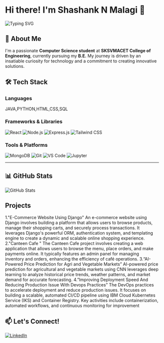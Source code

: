 # Hi there! I'm Shashank N Malagi 👋

![Typing SVG](https://readme-typing-svg.herokuapp.com?font=Arial&size=22&color=blue&lines=Computer+Science+Student;Passionate+Developer;Tech+Enthusiast)

## 🚀 About Me
I'm a passionate **Computer Science student** at **SKSVMACET College of Engineering**, currently pursuing my **B.E.** My journey is driven by an insatiable curiosity for technology and a commitment to creating innovative solutions.

## 🛠️ Tech Stack
### **Languages**
JAVA,PYTHON,HTML,CSS,SQL

### **Frameworks & Libraries**
![React](https://img.shields.io/badge/React-20232A?style=for-the-badge&logo=react&logoColor=61DAFB)
![Node.js](https://img.shields.io/badge/Node.js-43853D?style=for-the-badge&logo=node.js&logoColor=white)
![Express.js](https://img.shields.io/badge/Express.js-404D59?style=for-the-badge)
![Tailwind CSS](https://img.shields.io/badge/Tailwind_CSS-38B2AC?style=for-the-badge&logo=tailwind-css&logoColor=white)

### **Tools & Platforms**
![MongoDB](https://img.shields.io/badge/MongoDB-4EA94B?style=for-the-badge&logo=mongodb&logoColor=white)
![Git](https://img.shields.io/badge/Git-F05032?style=for-the-badge&logo=git&logoColor=white)
![VS Code](https://img.shields.io/badge/VS_Code-007ACC?style=for-the-badge&logo=visual-studio-code&logoColor=white)
![Jupyter](https://img.shields.io/badge/Jupyter-F37626?style=for-the-badge&logo=jupyter&logoColor=white)

---

## 📊 GitHub Stats
![GitHub Stats](https://github.com/poiuytrewqasdfghjklzxcv)

## Projects 
1."E-Commerce Website Using Django" 
An e-commerce website using Django involves building a platform that allows users to browse products, manage their
 shopping carts, and securely process transactions. It leverages Django's powerful ORM, authentication system, and
 templating engine to create a dynamic and scalable online shopping experience. 
2."Canteen Cafe " 
The Canteen Cafe project involves creating a web application that allows users to browse the menu, place orders, and
 make payments online. It typically features an admin panel for managing inventory and orders, enhancing the efficiency
 of café operations.
 3.“AI-Powered Price Prediction for Agri and Vegetable Markets”
 AI-powered price prediction for agricultural and vegetable markets using CNN leverages deep learning to analyze historical
 price trends, weather patterns, and market demand for accurate forecasting.
 4.”Improving Deployment Speed And Reducing Production Issue With Devops Practices”
 The  DevOps practices to accelerate deployment and reduce production issues. It focuses on building a scalable, automated
 CI/CD pipeline using IBM Cloud Kubernetes Service (IKS) and Container Registry. Key activities include containerization,
 automated workflows, and continuous monitoring for improvement

## 📫 Let's Connect!
[![LinkedIn](https://img.shields.io/badge/LinkedIn-0077B5?style=for-the-badge&logo=linkedin&logoColor=white)](https://www.linkedin.com/in/shashank-malagi-a11547256/)

